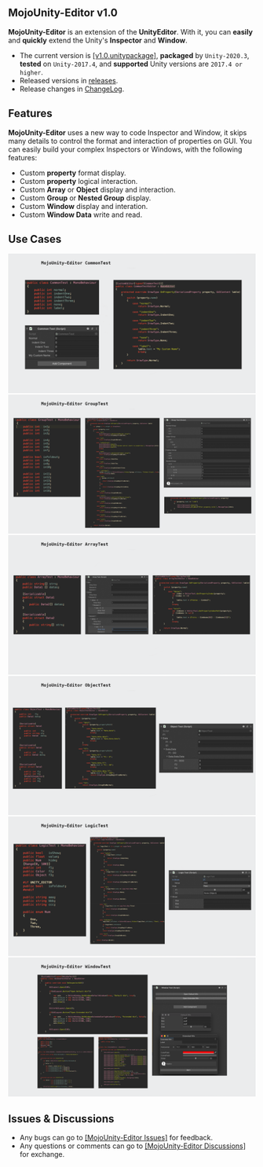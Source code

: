 ## MojoUnity-Editor v1.0

**MojoUnity-Editor** is an extension of the **UnityEditor**. With it, you can **easily** and **quickly** extend the Unity's **Inspector** and **Window**.

* The current version is [[v1.0.unitypackage]](./MojoUnity-Editor-v1.0.unitypackage), **packaged** by `Unity-2020.3`, **tested** on `Unity-2017.4`, and **supported** Unity versions are `2017.4 or higher`.  
* Released versions in [releases](https://github.com/scottcgi/MojoUnity-Packages/releases).
* Release changes in [ChangeLog](./ChangeLog.md).

## Features

**MojoUnity-Editor** uses a new way to code Inspector and Window, it skips many details to control the format and interaction of properties on GUI. You can easily build your complex Inspectors or Windows, with the following features:

* Custom **property** format display.
* Custom **property** logical interaction.
* Custom **Array** or **Object** display and interaction.
* Custom **Group** or **Nested Group** display.
* Custom **Window** display and interation.
* Custom **Window Data** write and read.

## Use Cases

![Common Test](./Images/CommonTest.png "Common Test")
![Group Test](./Images/GroupTest.png "Group Test")
![Array Test](./Images/ArrayTest.png "Array Test")
![Object Test](./Images/ObjectTest.png "Object Test")
![Logic Test](./Images/LogicTest.png "Logic Test")
![Window Test](./Images/WindowTest.png "Window Test")

## Issues & Discussions

* Any bugs can go to [[MojoUnity-Editor Issues]](https://github.com/scottcgi/MojoUnity-Packages/labels/MojoUnity-Editor) for feedback.
* Any questions or comments can go to [[MojoUnity-Editor Discussions]](https://github.com/scottcgi/MojoUnity-Packages/discussions/categories/mojounity-editor) for exchange.

